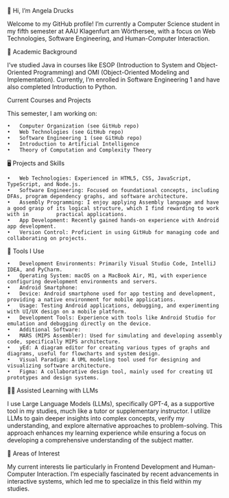 👋 Hi, I’m Angela Drucks

Welcome to my GitHub profile! I’m currently a Computer Science student in my fifth semester at AAU Klagenfurt am Wörthersee, with a focus on Web Technologies, Software Engineering, and Human-Computer Interaction.

💼 Academic Background

I’ve studied Java in courses like ESOP (Introduction to System and Object-Oriented Programming) and OMI (Object-Oriented Modeling and Implementation). Currently, I’m enrolled in Software Engineering 1 and have also completed Introduction to Python.

Current Courses and Projects

This semester, I am working on:

	•	Computer Organization (see GitHub repo)
	•	Web Technologies (see GitHub repo)
	•	Software Engineering 1 (see GitHub repo)
	•	Introduction to Artificial Intelligence
	•	Theory of Computation and Complexity Theory

🖥️ Projects and Skills

	•	Web Technologies: Experienced in HTML5, CSS, JavaScript, TypeScript, and Node.js.
	•	Software Engineering: Focused on foundational concepts, including DFAs, program dependency graphs, and software architecture.
	•	Assembly Programming: I enjoy applying Assembly language and have a good grasp of its logical structure, which I find rewarding to work with in 		practical applications.
	•	App Development: Recently gained hands-on experience with Android app development.
	•	Version Control: Proficient in using GitHub for managing code and collaborating on projects.

🔧 Tools I Use

	•	Development Environments: Primarily Visual Studio Code, IntelliJ IDEA, and PyCharm.
	•	Operating System: macOS on a MacBook Air, M1, with experience configuring development environments and servers.
	•	Android Smartphone:
	•	Device: Android smartphone used for app testing and development, providing a native environment for mobile applications.
	•	Usage: Testing Android applications, debugging, and experimenting with UI/UX design on a mobile platform.
	•	Development Tools: Experience with tools like Android Studio for emulation and debugging directly on the device.
	•	Additional Software:
	•	MARS (MIPS Assembler): Used for simulating and developing assembly code, specifically MIPS architecture.
	•	yEd: A diagram editor for creating various types of graphs and diagrams, useful for flowcharts and system design.
	•	Visual Paradigm: A UML modeling tool used for designing and visualizing software architecture.
	•	Figma: A collaborative design tool, mainly used for creating UI prototypes and design systems.

🧑‍🏫 Assisted Learning with LLMs

I use Large Language Models (LLMs), specifically GPT-4, as a supportive tool in my studies, much like a tutor or supplementary instructor. I utilize LLMs to gain deeper insights into complex concepts, verify my understanding, and explore alternative approaches to problem-solving. This approach enhances my learning experience while ensuring a focus on developing a comprehensive understanding of the subject matter.

🌱 Areas of Interest

My current interests lie particularly in Frontend Development and Human-Computer Interaction. I’m especially fascinated by recent advancements in interactive systems, which led me to specialize in this field within my studies.
